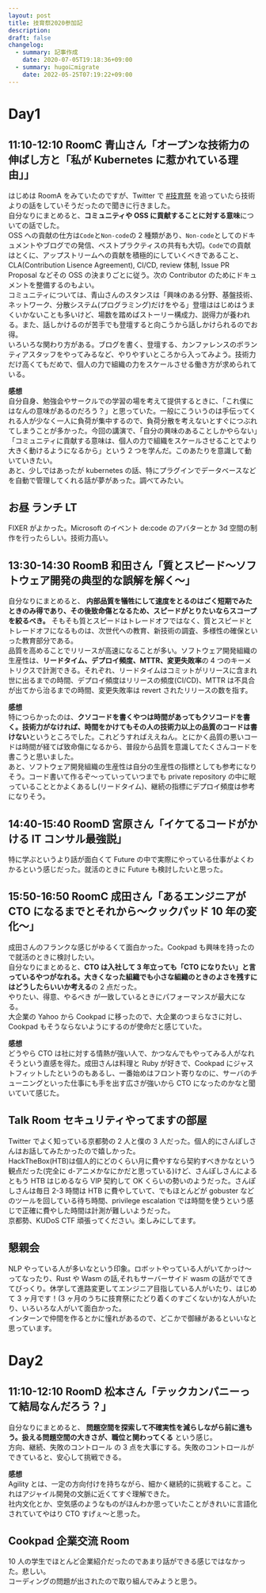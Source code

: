 ```yaml
---
layout: post
title: 技育祭2020参加記
description: 
draft: false
changelog:
  - summary: 記事作成
    date: 2020-07-05T19:18:36+09:00
  - summary: hugoにmigrate
    date: 2022-05-25T07:19:22+09:00
---
```


# Day1

## 11:10-12:10 RoomC 青山さん「オープンな技術力の伸ばし方と「私が Kubernetes に惹かれている理由」」

はじめは RoomA をみていたのですが、Twitter で [#技育祭](https://twitter.com/search?q=%23%E6%8A%80%E8%82%B2%E7%A5%AD&src=typed_query) を追っていたら技術よりの話をしていそうだったので聞きに行きました。  
自分なりにまとめると、**コミュニティや OSS に貢献することに対する意味**についての話でした。  
OSS への貢献の仕方は`Code`と`Non-code`の 2 種類があり、`Non-code`としてのドキュメントやブログでの発信、ベストプラクティスの共有も大切。`Code`での貢献はとくに、アップストリームへの貢献を積極的にしていくべきであること、CLA(Contribution Lisence Agreement), CI/CD, review 体制, Issue PR Proposal などその OSS の決まりごとに従う。次の Contributor のためにドキュメントを整備するのもよい。  
コミュニティについては、青山さんのスタンスは「興味のある分野、基盤技術、ネットワーク、分散システム(プログラミング)だけをやる」登壇ははじめはうまくいかないことも多いけど、場数を踏めばストーリー構成力、説得力が養われる。また、話しかけるのが苦手でも登壇すると向こうから話しかけられるのでお得。  
いろいろな関わり方がある。ブログを書く、登壇する、カンファレンスのボランティアスタッフをやってみるなど、やりやすいところから入ってみよう。技術力だけ高くてもだめで、個人の力で組織の力をスケールさせる働き方が求められている。

**感想**  
自分自身、勉強会やサークルでの学習の場を考えて提供するときに、「これ僕にはなんの意味があるのだろう？」と思っていた。一般にこういうのは手伝ってくれる人が少なく一人に負荷が集中するので、負荷分散を考えないとすぐにつぶれてしまうことが多かった。今回の講演で、「自分の興味のあることしかやらない」「コミュニティに貢献する意味は、個人の力で組織をスケールさせることでより大きく動けるようになるから」という 2 つを学んだ。このあたりを意識して動いていきたい。  
あと、少しではあったが kubernetes の話、特にプラグインでデータベースなどを自動で管理してくれる話が夢があった。調べてみたい。

## お昼 ランチ LT

FIXER がよかった。Microsoft のイベント de:code のアバターとか 3d 空間の制作を行ったらしい。技術力高い。

## 13:30-14:30 RoomB 和田さん「質とスピード〜ソフトウェア開発の典型的な誤解を解く〜」

自分なりにまとめると、 **内部品質を犠牲にして速度をとるのはごく短期でみたときのみ得であり、その後致命傷となるため、スピードがとりたいならスコープを絞るべき。** そもそも質とスピードはトレードオフではなく、質とスピードとトレードオフになるものは、次世代への教育、新技術の調査、多様性の確保といった教育部分である。  
品質を高めることでリリースが高速になることが多い。ソフトウェア開発組織の生産性は、**リードタイム、デプロイ頻度、MTTR、変更失敗率**の 4 つのキーメトリクスで計測できる。それぞれ、リードタイムはコミットがリリースに含まれ世に出るまでの時間、デプロイ頻度はリリースの頻度(CI/CD)、MTTR は不具合が出てから治るまでの時間、変更失敗率は revert されたリリースの数を指す。

**感想**  
特につらかったのは、**クソコードを書くやつは時間があってもクソコードを書く。技術力がなければ、時間をかけてもその人の技術力以上の品質のコードは書けない**というところでした。これどうすればええねん。とにかく品質の悪いコードは時間が経てば致命傷になるから、普段から品質を意識してたくさんコードを書こうと思いました。  
あと、ソフトウェア開発組織の生産性は自分の生産性の指標としても参考になりそう。コード書いて作るぞ〜っていっていつまでも private repository の中に眠っていることとかよくあるし(リードタイム)、継続の指標にデプロイ頻度は参考になりそう。

## 14:40-15:40 RoomD 宮原さん「イケてるコードがかける IT コンサル最強説」

特に学ぶというより話が面白くて Future の中で実際にやっている仕事がよくわかるという感じだった。就活のときに Future も検討したいと思った。

## 15:50-16:50 RoomC 成田さん「あるエンジニアが CTO になるまでとそれから〜クックパッド 10 年の変化〜」

成田さんのフランクな感じがゆるくて面白かった。Cookpad も興味を持ったので就活のときに検討したい。  
自分なりにまとめると、**CTO は入社して 3 年立っても「CTO になりたい」と言っているやつがなれる。大きくなった組織でも小さな組織のときのよさを残すにはどうしたらいいか考える**の 2 点だった。  
やりたい、得意、やるべき が一致しているときにパフォーマンスが最大になる。  
大企業の Yahoo から Cookpad に移ったので、大企業のつまらなさに対し、Cookpad もそうならないようにするのが使命だと感じていた。

**感想**  
どうやら CTO は社に対する情熱が強い人で、かつなんでもやってみる人がなれそうという直感を得た。成田さんは料理と Ruby が好きで、Cookpad にジャストフィットしたというのもあるし、一番始めはフロント寄りなのに、サーバのチューニングといった仕事にも手を出す広さが強いから CTO になったのかなと聞いていて感じた。

## Talk Room セキュリティやってますの部屋

Twitter でよく知っている京都勢の 2 人と僕の 3 人だった。個人的にさんぽしさんはお話してみたかったので嬉しかった。  
HackTheBox(HTB)は個人的にどのくらい月に費やすなら契約すべきかなという観点だった(完全に d-アニメかなにかだと思っている)けど、さんぽしさんによるともう HTB はじめるなら VIP 契約して OK くらいの勢いのようだった。さんぽしさんは毎日 2-3 時間は HTB に費やしていて、でもほとんどが gobuster などのツールを回している待ち時間、privilege escalation では時間を使うという感じで正確に費やした時間は計測が難しいようだった。  
京都勢、KUDoS CTF 頑張ってください。楽しみにしてます。

## 懇親会

NLP やっている人が多いなという印象。ロボットやっている人がいてかっけ〜ってなったり、Rust や Wasm の話,それもサーバーサイド wasm の話がでてきてびっくり。休学して進路変更してエンジニア目指している人がいたり、はじめて 3 ヶ月です！(3 ヶ月のうちに技育祭にたどり着くのすごくないか)な人がいたり、いろいろな人がいて面白かった。  
インターンで仲間を作るとかに憧れがあるので、どこかで御縁があるといいなと思っています。

# Day2

## 11:10-12:10 RoomD 松本さん「テックカンパニーって結局なんだろう？」

自分なりにまとめると、 **問題空間を探索して不確実性を減らしながら前に進もう。扱える問題空間の大きさが、職位と関わってくる** という感じ。  
方向、継続、失敗のコントロール の 3 点を大事にする。失敗のコントロールができていると、安心して挑戦できる。

**感想**  
Agility とは、一定の方向付けを持ちながら、細かく継続的に挑戦すること。これはアジャイル開発の文脈に近くてすぐ理解できた。  
社内文化とか、空気感のようなものがほんわか思っていたことがきれいに言語化されていてやはり CTO すげぇ〜と思った。

## Cookpad 企業交流 Room

10 人の学生でほとんど企業紹介だったのであまり話ができる感じではなかった。悲しい。  
コーディングの問題が出されたので取り組んでみようと思う。